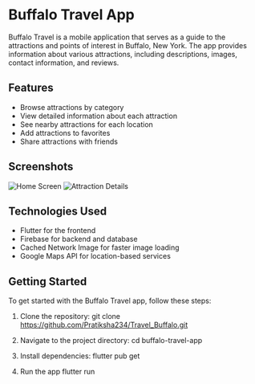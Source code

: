 # Buffalo Travel App

Buffalo Travel is a mobile application that serves as a guide to the attractions and points of interest in Buffalo, New York. The app provides information about various attractions, including descriptions, images, contact information, and reviews.

## Features

- Browse attractions by category
- View detailed information about each attraction
- See nearby attractions for each location
- Add attractions to favorites
- Share attractions with friends

## Screenshots

![Home Screen](screenshots/home_screen.png)
![Attraction Details](screenshots/attraction_details.png)

## Technologies Used

- Flutter for the frontend
- Firebase for backend and database
- Cached Network Image for faster image loading
- Google Maps API for location-based services

## Getting Started

To get started with the Buffalo Travel app, follow these steps:

1. Clone the repository:
   git clone https://github.com/Pratiksha234/Travel_Buffalo.git

2. Navigate to the project directory:
   cd buffalo-travel-app
   
3. Install dependencies:
   flutter pub get
   
4. Run the app
   flutter run

